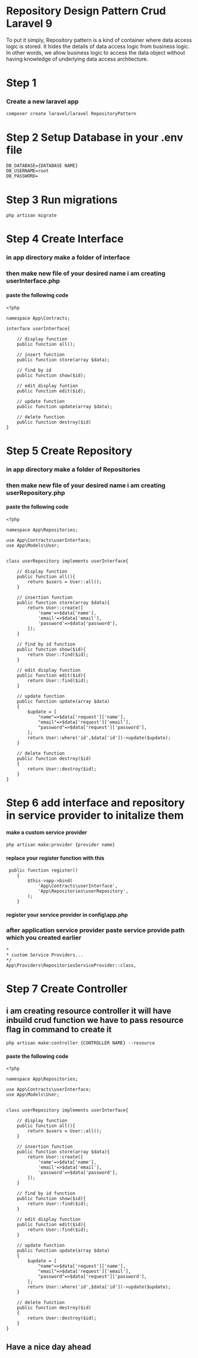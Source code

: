 # Repository Design Pattern Crud Laravel 9

To put it simply, Repository pattern is a kind of container where data access logic is stored. It hides the details of data access logic from business logic. In other words, we allow business logic to access the data object without having knowledge of underlying data access architecture.

# Step 1 

### Create a new laravel app

````
composer create laravel/laravel RepositoryPattern
````

# Step 2 Setup Database in your .env file

````
DB_DATABASE={DATABASE NAME}
DB_USERNAME=root
DB_PASSWORD=
````

# Step 3 Run migrations


````
php artisan migrate
````

# Step 4 Create Interface

### in app directory make a folder of interface

### then make new file of your desired name i am creating userInterface.php


#### paste the following code

````
<?php

namespace App\Contracts;

interface userInterface{

    // display function
    public function all();

    // insert function
    public function store(array $data);

    // find by id
    public function show($id);

    // edit display funtion
    public function edit($id);

    // update function
    public function update(array $data);

    // delete function
    public function destroy($id)
}

````

# Step 5 Create Repository

### in app directory make a folder of Repositories

### then make new file of your desired name i am creating userRepository.php


#### paste the following code

````
<?php

namespace App\Repositories;

use App\Contracts\userInterface;
use App\Models\User;


class userRepository implements userInterface{

    // display function
    public function all(){
        return $users = User::all();
    }

    // insertion function
    public function store(array $data){
        return User::create([
            'name'=>$data['name'],
            'email'=>$data['email'],
            'password'=>$data['password'],
        ]);
    }

    // find by id function
    public function show($id){
        return User::find($id);
    }

    // edit display function
    public function edit($id){
        return User::find($id);
    }

    // update function
    public function update(array $data)
    {
        $update = [
            "name"=>$data['request']['name'],
            "email"=>$data['request']['email'],
            "password"=>$data['request']['password'],
        ];
        return User::where('id',$data['id'])->update($update);
    }

    // delete function
    public function destroy($id)
    {
        return User::destroy($id);
    }
}
````

# Step 6 add interface and repository in service provider to initalize them

#### make a custom service provider


````
php artisan make:provider {provider name}
````

#### replace your register function with this

````
 public function register()
    {
        $this->app->bind(
            'App\Contracts\userInterface',
            'App\Repositories\userRepository',
        );
    }
````

#### register your service provider in config\app.php 

### after application service provider paste service provide path which you created earlier


````
*
* custom Service Providers...
*/
App\Providers\RepositoriesServiceProvider::class,
````


# Step 7 Create Controller

## i am creating resource controller it will have inbuild crud function we have to pass resource flag in command to create it 

````
php artisan make:controller {CONTROLLER NAME} --resource
````

#### paste the following code

````
<?php

namespace App\Repositories;

use App\Contracts\userInterface;
use App\Models\User;


class userRepository implements userInterface{

    // display function
    public function all(){
        return $users = User::all();
    }

    // insertion function
    public function store(array $data){
        return User::create([
            'name'=>$data['name'],
            'email'=>$data['email'],
            'password'=>$data['password'],
        ]);
    }

    // find by id function
    public function show($id){
        return User::find($id);
    }

    // edit display function
    public function edit($id){
        return User::find($id);
    }

    // update function
    public function update(array $data)
    {
        $update = [
            "name"=>$data['request']['name'],
            "email"=>$data['request']['email'],
            "password"=>$data['request']['password'],
        ];
        return User::where('id',$data['id'])->update($update);
    }

    // delete function
    public function destroy($id)
    {
        return User::destroy($id);
    }
}
````


## Have a nice day ahead




